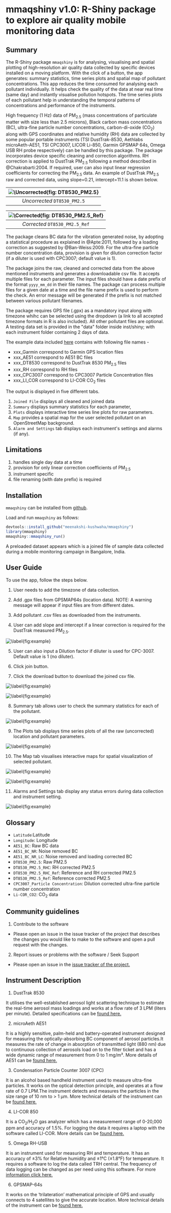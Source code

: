 
# mmaqshiny v1.0: R-Shiny package to explore air quality mobile monitoring data 

## Summary

The R-Shiny package `mmaqshiny` is for analysing, visualising and spatial plotting of high-resolution air quality data collected by specific devices installed on a moving platform.  With the click of a button, the app generates: summary statistics, time series plots and spatial map of pollutant concentrations. This app reduces the time consumed for analysing each pollutant individually. It helps check the quality of the data at near real time (same day) and instantly visualise pollution hotspots. The time series plots of each pollutant help in understanding the temporal patterns of concentrations and performance of the instruments. 

High frequency (1 Hz) data of PM<sub>2.5</sub> (mass concentrations of particulate matter with size less than 2.5 microns), Black carbon mass concentrations (BC), ultra-fine particle number concentrations, carbon-di-oxide (CO<sub>2</sub>) along with GPS coordinates and relative humidity (RH) data are collected by some popular portable instruments (TSI DustTrak-8530, Aethlabs microAeth-AE51, TSI CPC3007, LICOR Li-850, Garmin GPSMAP 64s, Omega USB RH probe respectively) can be handled by this package. The package incorporates device specific cleaning and correction algorithms. RH correction is applied to DustTrak PM<sub>2.5</sub> following a method described in @Chakrabarti:2004. If required, user can also input linear regression coefficients for correcting the PM<sub>2.5</sub> data.
An example of DustTrak PM<sub>2.5</sub> raw and corrected data, using slope=0.21, intercept=11.1 is shown below.

| ![\Uncorrected{fig: `DT8530_PM2.5`}](inst/images/Image9.JPG) | 
|:--:| 
| *Uncorrected* `DT8530_PM2.5` |


| ![\Corrected{fig: `DT8530_PM2.5_Ref`}](inst/images/Image10.JPG) | 
|:--:| 
| *Corrected* `DT8530_PM2.5_Ref` |

The package cleans BC data for the vibration generated noise, by adopting a statistical procedure as explained in @Apte:2011, followed by a loading correction as suggested by @Ban-Weiss:2009. For the ultra-fine particle number concentration data, provision is given for dilution correction factor (if a diluter is used with CPC3007; default value is 1). 


The package joins the raw, cleaned and corrected data from the above mentioned instruments and generates a downloadable csv file. It accepts multiple files for each parameter. The input files should have a date prefix of the format `yyyy_mm_dd` in their file names. The package can process multiple files for a given date at a time and the file name prefix is used to perform the check. An error message will be generated if the prefix is not matched between various pollutant filenames.


The package requires GPS file (.gpx) as a mandatory input along with timezone whihc can be selected using the dropdown (a link to all accepted timezone formats in R is also included). All other pollutant files are optional. A testing data set is provided in the "data" folder inside inst/shiny; with each instrument folder containing 2 days of data.


The example data included [here](https://github.com/meenakshi-kushwaha/mmaqshiny/tree/master/inst/shiny/data) contains with following file names - 

- xxx_Garmin correspond to Garmin GPS location files
- xxx_AE51 correspond to AE51 BC files
- xxx_DT8530 correspond to DustTrak 8530 PM<sub>2.5</sub> files
- xxx_RH correspond to RH files
- xxx_CPC3007 correspond to CPC3007 Particle Concentration files
- xxx_LI_COR correspond to LI-COR CO<sub>2</sub> files


The output is displayed in five different tabs.

1) `Joined File` displays all cleaned and joined data 
2) `Summary` displays summary statistics for each parameter,
3)  `Plots` displays interactive  time series line plots for raw parameters. 
4) `Map` provides a spatial map for the user selected pollutant on an OpenStreetMap background. 
5) `Alarm and Settings` tab displays each instrument's settings and alarms (if any).


## Limitations

1) handles single day data at a time
2) provision for only linear correction coefficients of PM<sub>2.5</sub>
3) instrument specific 
4) file renaming (with date prefix) is required


## Installation

`mmaqshiny` can be installed from [github](https://github.com/).

Load and run `mmaqshiny` as follows:

``` r
devtools::install_github("meenakshi-kushwaha/mmaqshiny")
library(mmaqshiny)
mmaqshiny::mmaqshiny_run()
```
A preloaded dataset appears which is a joined file of sample data collected during a mobile monitoring campaign in Bangalore, India.

## User Guide

To use the app, follow the steps below.

1. User needs to add the timezone of data collection. 

2. Add .gpx files from GPSMAP64s (location data). NOTE: A warning message will appear if input files are from different dates. 

3. Add pollutant .csv files as downloaded from the instruments.

4. User can add slope and intercept if a linear correction is required for the DustTrak measured PM<sub>2.5</sub>. 

![\label{fig:example}](inst/images/Image1.JPG)

5. User can also input a Dilution factor if diluter is used for CPC-3007. Default value is 1 (no diluter).

6. Click join button. 

7. Click the download button to download the joined csv file.

![\label{fig:example}](inst/images/Image2.JPG)

![\label{fig:example}](inst/images/Image3.JPG)

8. Summary tab allows user to check the summary statistics for each of the pollutant. 

![\label{fig:example}](inst/images/Image4.JPG)

9. The Plots tab displays time series plots of all the raw (uncorrected) location and pollutant parameters. 

![\label{fig:example}](inst/images/Image5.JPG)

10. The Map tab visualises interactive maps for spatial visualization of selected pollutant.

![\label{fig:example}](inst/images/Image6.JPG)

![\label{fig:example}](inst/images/Image7.JPG)

11. Alarms and Settings tab display any status errors during data collection and instrument setting. 

![\label{fig:example}](inst/images/Image8.JPG)


## Glossary
- `Latitude`:Latitude
- `Longitude`: Longitude
- `AE51_BC`: Raw BC data 
- `AE51_BC_NR`: Noise removed BC 
- `AE51_BC_NR_LC`: Noise removed and loading corrected BC
- `DT8530_PM2.5`: Raw PM2.5
- `DT8530_PM2.5_RHC`: RH corrected PM2.5
- `DT8530_PM2.5_RHC_Ref`: Reference and RH corrected PM2.5
- `DT8530_PM2.5_Ref`: Reference corrected PM2.5
- `CPC3007_Particle Concentration`: Dilution corrected ultra-fine particle number concentration
- `Li-COR_CO2`: CO<sub>2</sub> data


## Community guidelines

1. Contribute to the software

- Please open an issue in the issue tracker of the project that describes the changes you would like to make to the software and open a pull request with the changes.

2. Report issues or problems with the software / Seek Support

- Please open an issue in the [issue tracker of the project.](https://github.com/meenakshi-kushwaha/mmaqshiny/issues)



## Instrument Description


1. DustTrak 8530

It utilises the well-established aerosol light scattering technique to estimate the real-time aerosol mass loadings and works at a flow rate of 3 LPM (liters per minute). Detailed specifications can be [found here.](https://tsi.com/products/aerosol-and-dust-monitors/dust-monitors/dusttrak-ii-aerosol-monitor-8530/)


2. microAeth AE51

It is a highly sensitive, palm-held and battery-operated instrument designed for measuring the optically-absorbing BC component of aerosol particles.It measures the rate of change in absorption of transmitted light (880 nm) due to continuous collection of aerosols load on to the filter ticket and has a wide dynamic range of measurement from 0 to 1 mg/m³. More details of AE51 can be [found here.]( https://aethlabs.com/microaeth/ae51/overview)

3. Condensation Particle Counter 3007 (CPC)

It is an alcohol based handheld instrument used to measure ultra-fine particles. It works on the optical detection principle, and operates at a flow rate of 0.7 LPM.The instrument detects and measures the particles in the size range of 10 nm to > 1 µm.  More technical details of the instrument can be [found here.](https://www.tsi.com/condensation-particle-counter-3007/)

4. LI-COR 850

It is a CO<sub>2</sub>/H<sub>2</sub>O gas analyzer which has a measurement range of 0-20,000 ppm and accuracy of 1.5%. For logging the data it requires a laptop with the software called LI-COR. More details can be [found here.]( https://www.licor.com/env/products/gas_analysis/LI-830_LI-850/)

5. Omega RH-USB

It is an instrument used for measuring RH and temperature. It has an accuracy of ±3% for Relative humidity and  ±1°C (±1.8°F) for temperature. It requires a software to log the data called TRH central. The frequency of data logging can be changed as per need using this software. For more [information click here.]( https://www.omega.com/en-us/calibration-equipment/handheld-calibrator/p/RH-USB-Series)

6. GPSMAP-64s

It works on the ‘trilateration’ mathematical principle of GPS and usually connects to 4 satellites to give the accurate location. More technical details of the instrument can be [found here.]( https://www.garmin.co.in/products/outdoor/gpsmap64s-sea/)


